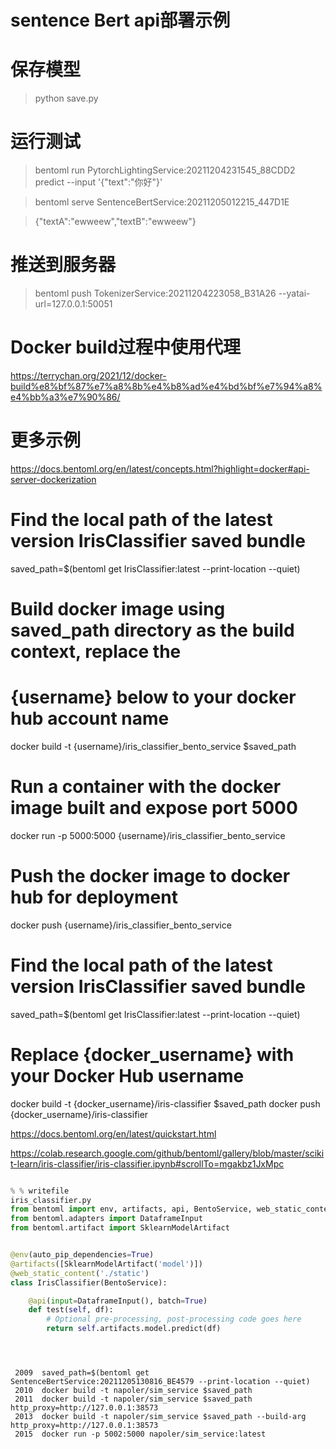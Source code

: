# sentence Bert api部署示例

# 保存模型

> python save.py

# 运行测试

> bentoml run PytorchLightingService:20211204231545_88CDD2 predict --input '{"text":"你好"}'

> bentoml serve SentenceBertService:20211205012215_447D1E


> {"textA":"ewweew","textB":"ewweew"}

# 推送到服务器

> bentoml push TokenizerService:20211204223058_B31A26 --yatai-url=127.0.0.1:50051
# Docker build过程中使用代理

https://terrychan.org/2021/12/docker-build%e8%bf%87%e7%a8%8b%e4%b8%ad%e4%bd%bf%e7%94%a8%e4%bb%a3%e7%90%86/
# 更多示例

https://docs.bentoml.org/en/latest/concepts.html?highlight=docker#api-server-dockerization

# Find the local path of the latest version IrisClassifier saved bundle

saved_path=$(bentoml get IrisClassifier:latest --print-location --quiet)

# Build docker image using saved_path directory as the build context, replace the

# {username} below to your docker hub account name

docker build -t {username}/iris_classifier_bento_service $saved_path

# Run a container with the docker image built and expose port 5000

docker run -p 5000:5000 {username}/iris_classifier_bento_service

# Push the docker image to docker hub for deployment

docker push {username}/iris_classifier_bento_service

# Find the local path of the latest version IrisClassifier saved bundle

saved_path=$(bentoml get IrisClassifier:latest --print-location --quiet)

# Replace {docker_username} with your Docker Hub username

docker build -t {docker_username}/iris-classifier $saved_path docker push {docker_username}/iris-classifier

https://docs.bentoml.org/en/latest/quickstart.html

https://colab.research.google.com/github/bentoml/gallery/blob/master/scikit-learn/iris-classifier/iris-classifier.ipynb#scrollTo=mgakbz1JxMpc

```python

% % writefile
iris_classifier.py
from bentoml import env, artifacts, api, BentoService, web_static_content
from bentoml.adapters import DataframeInput
from bentoml.artifact import SklearnModelArtifact


@env(auto_pip_dependencies=True)
@artifacts([SklearnModelArtifact('model')])
@web_static_content('./static')
class IrisClassifier(BentoService):

    @api(input=DataframeInput(), batch=True)
    def test(self, df):
        # Optional pre-processing, post-processing code goes here
        return self.artifacts.model.predict(df)





```

```commandline
 2009  saved_path=$(bentoml get SentenceBertService:20211205130816_BE4579 --print-location --quiet)
 2010  docker build -t napoler/sim_service $saved_path
 2011  docker build -t napoler/sim_service $saved_path http_proxy=http://127.0.0.1:38573
 2013  docker build -t napoler/sim_service $saved_path --build-arg  http_proxy=http://127.0.0.1:38573
 2015  docker run -p 5002:5000 napoler/sim_service:latest


```


